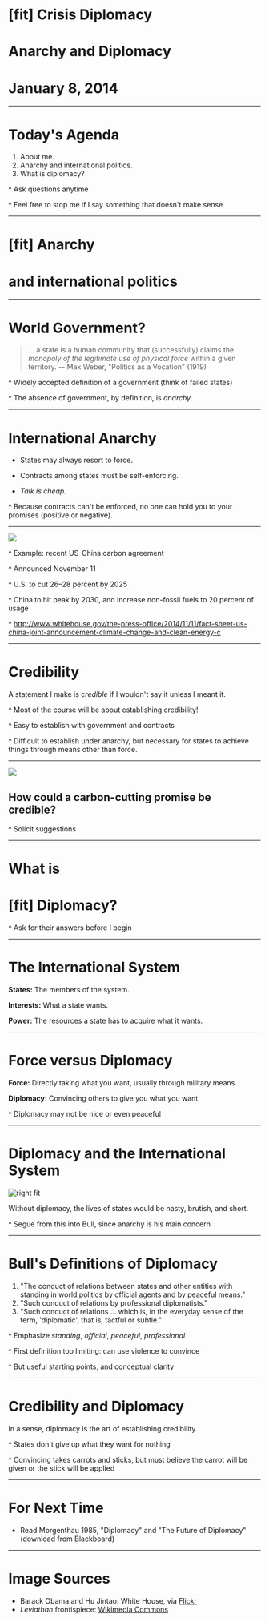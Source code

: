 # [fit] Crisis Diplomacy

# Anarchy and Diplomacy

# January 8, 2014

---

# Today's Agenda

1. About me. 
2. Anarchy and international politics.
3. What is diplomacy?

^ Ask questions anytime

^ Feel free to stop me if I say something that doesn't make sense

---

# [fit] Anarchy

# and international politics

---

# World Government?

> ... a state is a human community that (successfully) claims the *monopoly of the legitimate use of physical force* within a given territory.
-- Max Weber, "Politics as a Vocation" (1919)

^ Widely accepted definition of a government (think of failed states)

^ The absence of government, by definition, is *anarchy*.

---

# International Anarchy

* States may always resort to force.

* Contracts among states must be self-enforcing.

* *Talk is cheap.*

^ Because contracts can't be enforced, no one can hold you to your promises (positive or negative).

---

![](img/obama-jintao.jpg)

^ Example: recent US-China carbon agreement

^ Announced November 11

^ U.S. to cut 26–28 percent by 2025

^ China to hit peak by 2030, and increase non-fossil fuels to 20 percent of usage

^ <http://www.whitehouse.gov/the-press-office/2014/11/11/fact-sheet-us-china-joint-announcement-climate-change-and-clean-energy-c>

---

# Credibility

A statement I make is *credible* if I wouldn't say it unless I meant it.

^ Most of the course will be about establishing credibility!

^ Easy to establish with government and contracts

^ Difficult to establish under anarchy, but necessary for states to achieve things through means other than force.

---

![](img/obama-jintao.jpg)

## How could a carbon-cutting promise be credible?

^ Solicit suggestions

---

# What is

# [fit] Diplomacy?

^ Ask for their answers before I begin

---

# The International System

**States:** The members of the system.

**Interests:** What a state wants.

**Power:** The resources a state has to acquire what it wants.

---

# Force versus Diplomacy

**Force:** Directly taking what you want, usually through military means.

**Diplomacy:** Convincing others to give you what you want.

^ Diplomacy may not be nice or even peaceful

---

# Diplomacy and the International System

![right fit](img/leviathan.jpg)

Without diplomacy, the lives of states would be nasty, brutish, and short.

^ Segue from this into Bull, since anarchy is his main concern

---

# Bull's Definitions of Diplomacy

1. "The conduct of relations between states and other entities with standing in world politics by official agents and by peaceful means."
2. "Such conduct of relations by professional diplomatists."
3. "Such conduct of relations ... which is, in the everyday sense of the term, 'diplomatic', that is, tactful or subtle."

^ Emphasize *standing*, *official*, *peaceful*, *professional*

^ First definition too limiting: can use violence to convince

^ But useful starting points, and conceptual clarity

---

# Credibility and Diplomacy

In a sense, diplomacy is the art of establishing credibility.

^ States don't give up what they want for nothing

^ Convincing takes carrots and sticks, but must believe the carrot will be given or the stick will be applied

---

# For Next Time

* Read Morgenthau 1985, "Diplomacy" and "The Future of Diplomacy" (download from Blackboard)

---

# Image Sources

* Barack Obama and Hu Jintao: White House, via [Flickr](https://flic.kr/p/7iSKQr)
* *Leviathan* frontispiece: [Wikimedia Commons](http://commons.wikimedia.org/wiki/File:Leviathan_by_Thomas_Hobbes.jpg)
